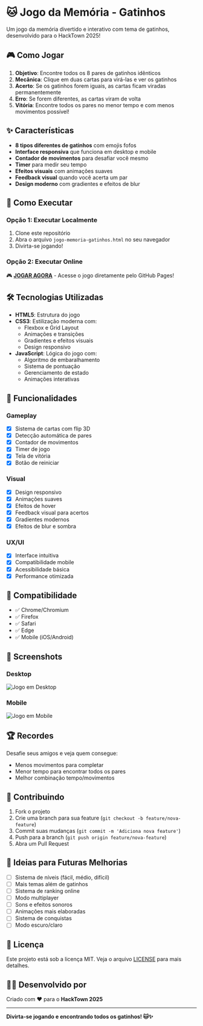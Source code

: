 # 🐱 Jogo da Memória - Gatinhos

Um jogo da memória divertido e interativo com tema de gatinhos, desenvolvido para o HackTown 2025!

## 🎮 Como Jogar

1. **Objetivo**: Encontre todos os 8 pares de gatinhos idênticos
2. **Mecânica**: Clique em duas cartas para virá-las e ver os gatinhos
3. **Acerto**: Se os gatinhos forem iguais, as cartas ficam viradas permanentemente
4. **Erro**: Se forem diferentes, as cartas viram de volta
5. **Vitória**: Encontre todos os pares no menor tempo e com menos movimentos possível!

## ✨ Características

- **8 tipos diferentes de gatinhos** com emojis fofos
- **Interface responsiva** que funciona em desktop e mobile
- **Contador de movimentos** para desafiar você mesmo
- **Timer** para medir seu tempo
- **Efeitos visuais** com animações suaves
- **Feedback visual** quando você acerta um par
- **Design moderno** com gradientes e efeitos de blur

## 🚀 Como Executar

### Opção 1: Executar Localmente
1. Clone este repositório
2. Abra o arquivo `jogo-memoria-gatinhos.html` no seu navegador
3. Divirta-se jogando!

### Opção 2: Executar Online
🎮 **[JOGAR AGORA](https://pimenta-select.github.io/jogo-do-gatinho-no-hacktown2025/)** - Acesse o jogo diretamente pelo GitHub Pages!

## 🛠️ Tecnologias Utilizadas

- **HTML5**: Estrutura do jogo
- **CSS3**: Estilização moderna com:
  - Flexbox e Grid Layout
  - Animações e transições
  - Gradientes e efeitos visuais
  - Design responsivo
- **JavaScript**: Lógica do jogo com:
  - Algoritmo de embaralhamento
  - Sistema de pontuação
  - Gerenciamento de estado
  - Animações interativas

## 🎯 Funcionalidades

### Gameplay
- [x] Sistema de cartas com flip 3D
- [x] Detecção automática de pares
- [x] Contador de movimentos
- [x] Timer de jogo
- [x] Tela de vitória
- [x] Botão de reiniciar

### Visual
- [x] Design responsivo
- [x] Animações suaves
- [x] Efeitos de hover
- [x] Feedback visual para acertos
- [x] Gradientes modernos
- [x] Efeitos de blur e sombra

### UX/UI
- [x] Interface intuitiva
- [x] Compatibilidade mobile
- [x] Acessibilidade básica
- [x] Performance otimizada

## 📱 Compatibilidade

- ✅ Chrome/Chromium
- ✅ Firefox
- ✅ Safari
- ✅ Edge
- ✅ Mobile (iOS/Android)

## 🎨 Screenshots

### Desktop
![Jogo em Desktop](https://via.placeholder.com/600x400/667eea/white?text=Desktop+View)

### Mobile
![Jogo em Mobile](https://via.placeholder.com/300x500/764ba2/white?text=Mobile+View)

## 🏆 Recordes

Desafie seus amigos e veja quem consegue:
- Menos movimentos para completar
- Menor tempo para encontrar todos os pares
- Melhor combinação tempo/movimentos

## 🤝 Contribuindo

1. Fork o projeto
2. Crie uma branch para sua feature (`git checkout -b feature/nova-feature`)
3. Commit suas mudanças (`git commit -m 'Adiciona nova feature'`)
4. Push para a branch (`git push origin feature/nova-feature`)
5. Abra um Pull Request

## 📝 Ideias para Futuras Melhorias

- [ ] Sistema de níveis (fácil, médio, difícil)
- [ ] Mais temas além de gatinhos
- [ ] Sistema de ranking online
- [ ] Modo multiplayer
- [ ] Sons e efeitos sonoros
- [ ] Animações mais elaboradas
- [ ] Sistema de conquistas
- [ ] Modo escuro/claro

## 📄 Licença

Este projeto está sob a licença MIT. Veja o arquivo [LICENSE](LICENSE) para mais detalhes.

## 👨‍💻 Desenvolvido por

Criado com ❤️ para o **HackTown 2025**

---

**Divirta-se jogando e encontrando todos os gatinhos! 🐱✨**
